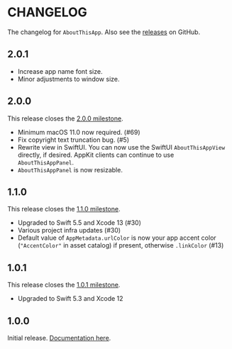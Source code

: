 # CHANGELOG

The changelog for `AboutThisApp`. Also see the [releases](https://github.com/hexedbits/AboutThisApp/releases) on GitHub.

2.0.1
-----

- Increase app name font size.
- Minor adjustments to window size.


2.0.0
-----

This release closes the [2.0.0 milestone](https://github.com/hexedbits/AboutThisApp/milestone/3?closed=1).

- Minimum macOS 11.0 now required. (#69)
- Fix copyright text truncation bug. (#5)
- Rewrite view in SwiftUI. You can now use the SwiftUI `AboutThisAppView` directly, if desired. AppKit clients can continue to use `AboutThisAppPanel`.
- `AboutThisAppPanel` is now resizable.


1.1.0
-----

This release closes the [1.1.0 milestone](https://github.com/hexedbits/AboutThisApp/milestone/2?closed=1).

- Upgraded to Swift 5.5 and Xcode 13 (#30)
- Various project infra updates (#30)
- Default value of `AppMetadata.urlColor` is now your app accent color (`"AccentColor"` in asset catalog) if present, otherwise `.linkColor` (#13)


1.0.1
-----

This release closes the [1.0.1 milestone](https://github.com/hexedbits/AboutThisApp/milestone/1?closed=1).

- Upgraded to Swift 5.3 and Xcode 12


1.0.0
-----

Initial release. [Documentation here](https://hexedbits.github.io/AboutThisApp/).
